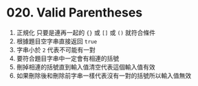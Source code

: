# 020. Valid Parentheses

1. 正規化 只要是連再一起的 `{}` 或 `[]` 或 `()` 就符合條件
2. 根據題目空字串直接返回 `true`
3. 字串小於 `2` 代表不可能有一對
4. 要符合題目字串中一定會有相連的括號
5. 刪掉相連的括號直到輸入值清空代表這個輸入值有效
6. 如果刪除後和刪除前字串一樣代表沒有一對的括號所以輸入值無效
